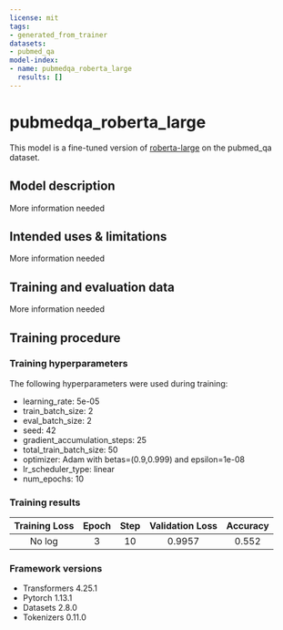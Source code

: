 ```yaml
---
license: mit
tags:
- generated_from_trainer
datasets:
- pubmed_qa
model-index:
- name: pubmedqa_roberta_large
  results: []
---
```


<!-- This model card has been generated automatically according to the information the Trainer had access to. You
should probably proofread and complete it, then remove this comment. -->

# pubmedqa_roberta_large

This model is a fine-tuned version of [roberta-large](https://huggingface.co/roberta-large) on the pubmed_qa dataset.

## Model description

More information needed

## Intended uses & limitations

More information needed

## Training and evaluation data

More information needed

## Training procedure

### Training hyperparameters

The following hyperparameters were used during training:
- learning_rate: 5e-05
- train_batch_size: 2
- eval_batch_size: 2
- seed: 42
- gradient_accumulation_steps: 25
- total_train_batch_size: 50
- optimizer: Adam with betas=(0.9,0.999) and epsilon=1e-08
- lr_scheduler_type: linear
- num_epochs: 10

### Training results

| Training Loss | Epoch | Step | Validation Loss | Accuracy |
|:-------------:|:-----:|:----:|:---------------:|:--------:|
| No log        | 3     | 10   | 0.9957          | 0.552    |

### Framework versions

- Transformers 4.25.1
- Pytorch 1.13.1
- Datasets 2.8.0
- Tokenizers 0.11.0
